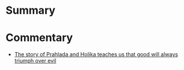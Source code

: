 # Summary

# Commentary

- [The story of Prahlada and Holika teaches us that good will always triumph over evil](./opinion/holi_and_prahlada.md)
